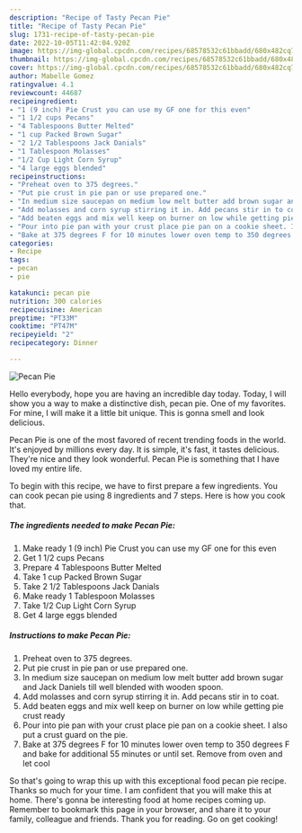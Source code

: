 ```yaml
---
description: "Recipe of Tasty Pecan Pie"
title: "Recipe of Tasty Pecan Pie"
slug: 1731-recipe-of-tasty-pecan-pie
date: 2022-10-05T11:42:04.920Z
image: https://img-global.cpcdn.com/recipes/68578532c61bbadd/680x482cq70/pecan-pie-recipe-main-photo.jpg
thumbnail: https://img-global.cpcdn.com/recipes/68578532c61bbadd/680x482cq70/pecan-pie-recipe-main-photo.jpg
cover: https://img-global.cpcdn.com/recipes/68578532c61bbadd/680x482cq70/pecan-pie-recipe-main-photo.jpg
author: Mabelle Gomez
ratingvalue: 4.1
reviewcount: 44687
recipeingredient:
- "1 (9 inch) Pie Crust you can use my GF one for this even"
- "1 1/2 cups Pecans"
- "4 Tablespoons Butter Melted"
- "1 cup Packed Brown Sugar"
- "2 1/2 Tablespoons Jack Danials"
- "1 Tablespoon Molasses"
- "1/2 Cup Light Corn Syrup"
- "4 large eggs blended"
recipeinstructions:
- "Preheat oven to 375 degrees."
- "Put pie crust in pie pan or use prepared one."
- "In medium size saucepan on medium low melt butter add brown sugar and Jack Daniels till well blended with wooden spoon."
- "Add molasses and corn syrup stirring it in. Add pecans stir in to coat."
- "Add beaten eggs and mix well keep on burner on low while getting pie crust ready"
- "Pour into pie pan with your crust place pie pan on a cookie sheet. I also put a crust guard on the pie."
- "Bake at 375 degrees F for 10 minutes lower oven temp to 350 degrees F and bake for additional 55 minutes or until set. Remove from oven and let cool"
categories:
- Recipe
tags:
- pecan
- pie

katakunci: pecan pie 
nutrition: 300 calories
recipecuisine: American
preptime: "PT33M"
cooktime: "PT47M"
recipeyield: "2"
recipecategory: Dinner

---
```



![Pecan Pie](https://img-global.cpcdn.com/recipes/68578532c61bbadd/680x482cq70/pecan-pie-recipe-main-photo.jpg)

Hello everybody, hope you are having an incredible day today. Today, I will show you a way to make a distinctive dish, pecan pie. One of my favorites. For mine, I will make it a little bit unique. This is gonna smell and look delicious.

Pecan Pie is one of the most favored of recent trending foods in the world. It's enjoyed by millions every day. It is simple, it's fast, it tastes delicious. They're nice and they look wonderful. Pecan Pie is something that I have loved my entire life.




To begin with this recipe, we have to first prepare a few ingredients. You can cook pecan pie using 8 ingredients and 7 steps. Here is how you cook that.

<!--inarticleads1-->

##### The ingredients needed to make Pecan Pie:

1. Make ready 1 (9 inch) Pie Crust you can use my GF one for this even
1. Get 1 1/2 cups Pecans
1. Prepare 4 Tablespoons Butter Melted
1. Take 1 cup Packed Brown Sugar
1. Take 2 1/2 Tablespoons Jack Danials
1. Make ready 1 Tablespoon Molasses
1. Take 1/2 Cup Light Corn Syrup
1. Get 4 large eggs blended




<!--inarticleads2-->

##### Instructions to make Pecan Pie:

1. Preheat oven to 375 degrees.
1. Put pie crust in pie pan or use prepared one.
1. In medium size saucepan on medium low melt butter add brown sugar and Jack Daniels till well blended with wooden spoon.
1. Add molasses and corn syrup stirring it in. Add pecans stir in to coat.
1. Add beaten eggs and mix well keep on burner on low while getting pie crust ready
1. Pour into pie pan with your crust place pie pan on a cookie sheet. I also put a crust guard on the pie.
1. Bake at 375 degrees F for 10 minutes lower oven temp to 350 degrees F and bake for additional 55 minutes or until set. Remove from oven and let cool




So that's going to wrap this up with this exceptional food pecan pie recipe. Thanks so much for your time. I am confident that you will make this at home. There's gonna be interesting food at home recipes coming up. Remember to bookmark this page in your browser, and share it to your family, colleague and friends. Thank you for reading. Go on get cooking!
